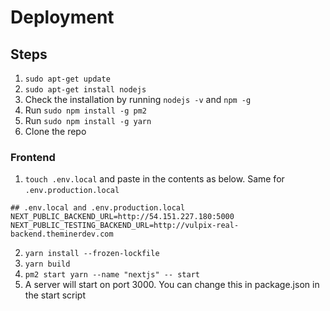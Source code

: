 # Deployment
## Steps
1. `sudo apt-get update`
2. `sudo apt-get install nodejs`
3. Check the installation by running `nodejs -v` and `npm -g`
4. Run `sudo npm install -g pm2`
5. Run `sudo npm install -g yarn`
6. Clone the repo

### Frontend
1. `touch .env.local` and paste in the contents as below. Same for `.env.production.local`
```
## .env.local and .env.production.local
NEXT_PUBLIC_BACKEND_URL=http://54.151.227.180:5000
NEXT_PUBLIC_TESTING_BACKEND_URL=http://vulpix-real-backend.theminerdev.com
```
2. `yarn install --frozen-lockfile`
3.  `yarn build`
4. `pm2 start yarn --name "nextjs" -- start`
5. A server will start on port 3000. You can change this in package.json in the start script
